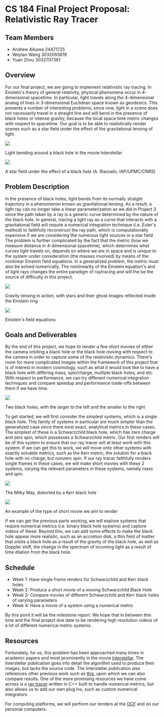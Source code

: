 # CS 184 Final Project Proposal: Relativistic Ray Tracer

## Team Members

- Andrew Aikawa 24471725
- Weylan Wang 3032093819
- Yuan Zhou 3032707381

## Overview

For our final project, we are going to implement relativistic ray tracing. In Einstein's theory of general relativity, physical phenomena occur in 4-dimensional spacetime. In particular, light travels along the 4-dimensional analog of lines in 3-dimensional Euclidean space known as geodesics. This presents a number of interesting problems, since now, light in a scene does not necessarily travel in a straight line and will bend in the presence of black holes or intense gravity, because the local space time metric changes with respect to spacetime. Our goal is to be able to realistically render scenes such as a star field under the effect of the gravitational lensing of light.

[![](images/interstellar.png)](images/interstellar.png)

Light bending around a black hole in the movie Interstellar

[![](images/starfield.png)](images/starfield.png)

A star field under the effect of a black hole (A. Riazuelo, IAP/UPMC/CNRS)

## Problem Description

In the presence of black holes, light bends from its normally straight trajectory in a phenomenon known as gravitational lensing. As a result, a light ray can no longer take a linear parameterization as we did in Project 3 since the path taken by a ray is a generic curve determined by the nature of the black hole. In general, tracing a light ray as a curve that interacts with a gravitational field will require a numerical integration technique (i.e. Euler's method) to faithfully reconstruct the ray path, which is computationally expensive if we are considering the numerous light sources in a star field. The problem is further complicated by the fact that the metric (how we measure distance in 4-dimensional spacetime), which determines what curves light travels on, depends on where we are in space and is unique to the system under consideration (the masses involved) by means of the nonlinear Einstein field equations. In a generalized problem, the metric must also be solved numerically. The nonlinearity of the Einstein equation's and of light rays changes the entire paradigm of raytracing and will the be the source of difficulty in this project.

[![](images/gravity_lensing.png)](images/gravity_lensing.png)

Gravity lensing in action, with stars and their ghost images reflected inside the Einstein ring

[![](images/fieldequations.png)](images/fieldequations.png)

Einstein's field equations

## Goals and Deliverables

By the end of this project, we hope to render a few short movies of either the camera orbiting a black hole or the black hole moving with respect to the camera in order to capture some of the relativistic dynamics. There's room for more complicated images within the framework of this project that is of interest in modern cosmology, such as what it would look like to have a black hole with differing mass, spin/charge, multiple black holes, and etc. With respect to performance, we can try different numerical integration techniques and compare speedup and performance trade-offs between them if we have time.

[![](images/binary.png)](images/binary.png)

Two black holes, with the larger to the left and the smaller to the right

To get started, we will first consider the simplest systems, which is a single black hole. This family of systems in particular are much simpler than the generalized case since there exist exact, analytical metrics in these cases. The simplest of these is a Schwarzchild black hole, which has zero charge and zero spin, which possesses a Schwarzchild metric. Our first renders will be of this system to ensure that our ray tracer will at least work with this system. If we can get this to work, we will move onto other systems with exactly solvable metrics, such as the Kerr metric, the solution for a black hole with no charge, but nonzero spin. If our ray tracer faithfully renders single frames in these cases, we will make short movies with these 2 systems, varying the relevant parameters in these systems, namely mass and spin.

[![](images/milkyway.png)](images/milkyway.png)

The Milky Way, distorted by a Kerr black hole

[![](images/gif.gif)](images/gif.gif)

An example of the type of short movie we aim to render

If we can get the previous parts working, we will explore systems that require numerical metrics (i.e. binary black hole systems) and capture videos of these. Beyond this, we can add some effects to make the black hole appear more realistic, such as an accretion disk, a thin field of matter that orbits a black hole as a result of the gravity of the black hole, as well as Doppler shift, the change in the spectrum of incoming light as a result of time dilation from the black hole.

## Schedule

- Week 1: Have single frame renders for Schwarzchild and Kerr black holes
- Week 2: Produce a short movie of a moving Schwarzchild Black Hole
- Week 3: Compare movies of different Schwarzchild and Kerr black holes of varying parameters
- Week 4: Have a movie of a system using a numerical metric

By this point it will be the milestone report. We hope that in between this time and the final project due date to be rendering high resolution videos of a lot of different numerical metric systems.

## Resources

Fortunately, for us, this problem has been approached many times in academic papers and most prominently in the movie [Interstellar](https://arxiv.org/pdf/1502.03808.pdf). The Interstellar publication goes into detail the algorithm used to produce their images, but lacks the source code. The Interstellar publication also references other previous work such as [this](http://www2.iap.fr/users/riazuelo/interstellar/index.php), upon which we can also compare results. One of the more promising resources we have come across is a [ray tracer](https://arxiv.org/pdf/1109.4769.pdf) written in C++ built to handle numerical metrics, but also allows us to add our own plug ins, such as custom numerical integrators.

For computing platforms, we will perform our renders at the [OCF](https://ocf.io/) and on our personal computers.

